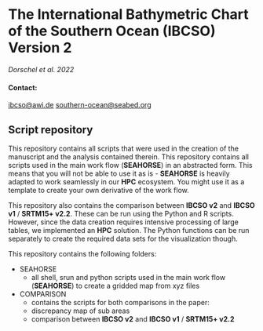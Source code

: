 # The International Bathymetric Chart of the Southern Ocean (IBCSO) Version 2
*Dorschel et al. 2022*

#### Contact:
ibcso@awi.de
southern-ocean@seabed.org

## Script repository
This repository contains all scripts that were used in the creation of the manuscript and the analysis contained therein. This repository contains all scripts   used in the main work flow (**SEAHORSE**) in an abstracted form. This means that you will not be able to use it as is - **SEAHORSE** is heavily adapted to work seamlessly in our **HPC** ecosystem. You might use it as a template to create your own derivative of the work flow. 

This repository also contains the comparison between **IBCSO v2** and **IBCSO v1** / **SRTM15+ v2.2**. These can be run using the Python and R scripts. However, since the data creation requires intensive processing of large tables, we implemented an **HPC** solution. The Python functions can be run separately to create the required data sets for the visualization though.

This repository contains the following folders:

   - SEAHORSE
     - all shell, srun and python scripts used in the main work flow (**SEAHORSE**) to create a gridded map from xyz files
   - COMPARISON
     - contains the scripts for both comparisons in the paper:
     - discrepancy map of sub areas
     - comparison between **IBCSO v2** and **IBCSO v1** / **SRTM15+ v2.2**
